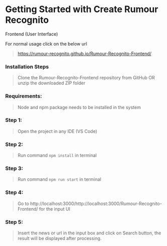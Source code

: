 # Getting Started with Create Rumour Recognito

Frontend (User Interface)

For normal usage click on the below url
> https://rumour-recognito.github.io/Rumour-Recognito-Frontend/

### Installation Steps
>Clone the Rumour-Recognito-Frontend repository from GitHub OR unzip the downloaded ZIP folder 

### Requirements:
>Node and npm package needs to be installed in the system

### Step 1: 
> Open the project in any IDE (VS Code)

### Step 2:
> Run command `npm install` in terminal

### Step 3:
> Run command `npm run start` in terminal

### Step 4:
> Go to http://localhost:3000/http://localhost:3000/Rumour-Recognito-Frontend/ for the input UI

### Step 5:
> Insert the news or url in the input box and click on Search button, the result will be displayed after processing.
